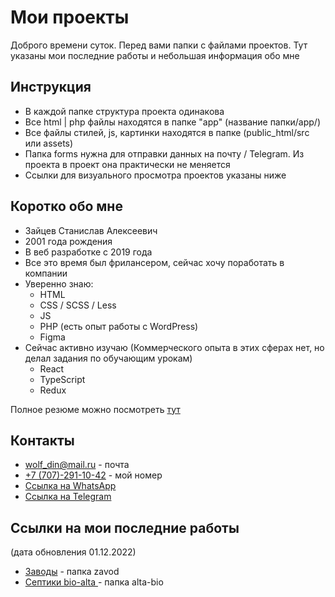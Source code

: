 # Мои проекты

Доброго времени суток. Перед вами папки с файлами проектов. Тут указаны мои последние работы и небольшая информация обо мне

## Инструкция

- В каждой папке структура проекта одинакова
- Все html | php файлы находятся в папке "app" (название папки/app/)
- Все файлы стилей, js, картинки находятся в папке (public_html/src или assets)
- Папка forms нужна для отправки данных на почту / Telegram. Из проекта в проект она практически не меняется
- Ссылки для визуального просмотра проектов указаны ниже

## Коротко обо мне
- Зайцев Станислав Алексеевич
- 2001 года рождения
- В веб разработке с 2019 года
- Все это время был фрилансером, сейчас хочу поработать в компании
- Уверенно знаю: 
    - HTML
    - CSS / SCSS / Less
    - JS
    - PHP (есть опыт работы с WordPress) 
    - Figma
- Сейчас активно изучаю (Коммерческого опыта в этих сферах нет, но делал задания по обучающим урокам)
    - React
    - TypeScript
    - Redux

Полное резюме можно посмотреть [тут](https://hh.ru/resume/cb69db9eff0813e1c10039ed1f716454526642)

## Контакты

- [wolf_din@mail.ru](wolf_din@mail.ru) - почта
- [+7 (707)-291-10-42](+77072911042) - мой номер
- [Ссылка на WhatsApp](https://wa.me/+77072911042)
- [Ссылка на Telegram](https://t.me/Zaitsev_Stanislav)

## Ссылки на мои последние работы 
(дата обновления 01.12.2022)

- [Заводы](https://zaitsev-stanislav.kz/) - папка zavod
- [Септики bio-alta ](https://bio-alta.ru/) - папка alta-bio
